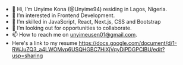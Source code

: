 - 👋 Hi, I’m Unyime Kona (@Unyime94) residing in Lagos, Nigeria.
- 👀 I’m interested in Frontend Development.
- 🌱 I’m skilled in JavaScript, React, Next.js, CSS and Bootstrap
- 💞️ I’m looking out for opportunities to collaborate.
- 📫 How to reach me on unyimeusen01@gmail.com.
- Here's a link to my resume https://docs.google.com/document/d/1-RWJuZQ3_a4LWOMvp6USQHGBC7HiXjVqyDiPDGPClBU/edit?usp=sharing

<!---
Unyime94/Unyime94 is a ✨ special ✨ repository because its `README.md` (this file) appears on your GitHub profile.
You can click the Preview link to take a look at your changes.
--->
